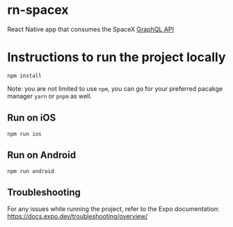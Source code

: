 # rn-spacex

React Native app that consumes the SpaceX [GraphQL API](https://studio.apollographql.com/public/SpaceX-pxxbxen/variant/current/home)

# Instructions to run the project locally

```
npm install
```

Note: you are not limited to use `npm`, you can go for your preferred pacakge manager `yarn` or `pnpm` as well.

## Run on iOS

```
npm run ios
```

## Run on Android

```
npm run android
```

## Troubleshooting

For any issues while running the project, refer to the Expo documentation: https://docs.expo.dev/troubleshooting/overview/
